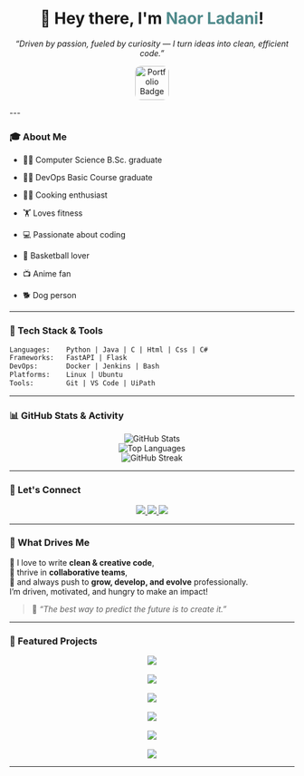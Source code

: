 
<h1 align="center">👋 Hey there, I'm <span style="color:#4F8A8B;">Naor Ladani</span>!</h1>

<p align="center"><em>“Driven by passion, fueled by curiosity — I turn ideas into clean, efficient code.”</em></p>


<p align="center">
  <a href="https://naorl98.github.io/Portfolio/" target="_blank">
    <img 
      src="https://img.shields.io/badge/🌐 Visit%20My%20Portfolio-lightblue?style=for-the-badge&logoColor=black&color=lightblue&labelColor=lightblue"
      alt="Portfolio Badge"
      style="height:60px; transition: transform 0.3s ease; border-radius: 10px;"
      onmouseover="this.style.transform='scale(1.15) rotate(1deg)'"
      onmouseout="this.style.transform='scale(1)'"
    />
  </a>
</p>
---

### 🎓 About Me

- 👨‍🎓 Computer Science B.Sc. graduate
- 👨‍🎓 DevOps Basic Course graduate  

- 👨‍🍳 Cooking enthusiast  
- 🏋️ Loves fitness  
- 💻 Passionate about coding  
- 🏀 Basketball lover  
- 📺 Anime fan  
- 🐕 Dog person

---

### 🧰 Tech Stack & Tools

```txt
Languages:    Python | Java | C | Html | Css | C#
Frameworks:   FastAPI | Flask
DevOps:       Docker | Jenkins | Bash
Platforms:    Linux | Ubuntu
Tools:        Git | VS Code | UiPath
```

---

### 📊 GitHub Stats & Activity

<p align="center">
  <img src="https://github-readme-stats.vercel.app/api?username=Naorl98&show_icons=true&theme=dracula" alt="GitHub Stats" />
  <br/>
  <img src="https://github-readme-stats.vercel.app/api/top-langs/?username=Naorl98&layout=compact&theme=gruvbox" alt="Top Languages" />
  <br/>
  <img src="https://streak-stats.demolab.com?user=Naorl98&theme=tokyonight_duo&hide_border=true" alt="GitHub Streak" />

</p>

---

### 🤝 Let's Connect

<p align="center">
  <a href="https://www.linkedin.com/in/naor-ladani/" target="_blank">
    <img src="https://img.shields.io/badge/LinkedIn-0077B5?style=for-the-badge&logo=linkedin&logoColor=white"/>
  </a>
  <a href="https://www.instagram.com/naorladani/" target="_blank">
    <img src="https://img.shields.io/badge/Instagram-E4405F?style=for-the-badge&logo=instagram&logoColor=white"/>
  </a>
  <a href="mailto:naorlad98@gmail.com">
    <img src="https://img.shields.io/badge/Email-naorlad98@gmail.com-D14836?style=for-the-badge&logo=gmail&logoColor=white"/>
  </a>
</p>

---

### 🌟 What Drives Me

💬 I love to write **clean & creative code**,  
🤝 thrive in **collaborative teams**,  
🚀 and always push to **grow, develop, and evolve** professionally.  
I’m driven, motivated, and hungry to make an impact!

> 🧠 _“The best way to predict the future is to create it.”_

---

### 🚀 Featured Projects

<p align="center">
  <a href="https://github.com/Naorl98/drone_3D" target="_blank">
    <img src="https://img.shields.io/badge/Drone_3D-3D Drone Simulator-blueviolet?style=for-the-badge&logo=github" />
  </a><br><br>
  <a href="https://github.com/Naorl98/FairAllocation" target="_blank">
    <img src="https://img.shields.io/badge/FairAllocation-Fair Division Algorithm-teal?style=for-the-badge&logo=github" />
  </a><br><br>
  <a href="https://github.com/Naorl98/landing_pages" target="_blank">
    <img src="https://img.shields.io/badge/Landing_Pages-Auto Web Generator-lightgreen?style=for-the-badge&logo=github" />
  </a><br><br>
  <a href="https://github.com/Naorl98/Formula_Sheet" target="_blank">
    <img src="https://img.shields.io/badge/Formula_Sheet-Smart PDF Summarizer-orange?style=for-the-badge&logo=github" />
  </a><br><br>
  <a href="https://github.com/Naorl98/EasyStudy" target="_blank">
    <img src="https://img.shields.io/badge/EasyStudy-Study Planner-yellow?style=for-the-badge&logo=github" />
  </a><br><br>
  <a href="https://github.com/Naorl98/Jenkins-Container" target="_blank">
    <img src="https://img.shields.io/badge/Jenkins_Container-DevOps Setup-red?style=for-the-badge&logo=github" />
  </a>
</p>

---

